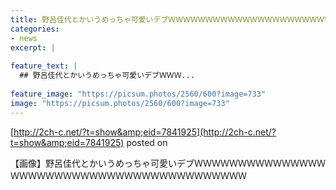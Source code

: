 ```yaml
---
title: 野呂佳代とかいうめっちゃ可愛いデブＷＷＷＷＷＷＷＷＷＷＷＷＷＷＷＷＷＷＷＷＷＷＷＷＷＷＷＷＷＷＷＷＷＷＷＷＷＷＷＷＷＷ
categories:
- news
excerpt: |
  
feature_text: |
  ## 野呂佳代とかいうめっちゃ可愛いデブＷＷＷ...
  
feature_image: "https://picsum.photos/2560/600?image=733"
image: "https://picsum.photos/2560/600?image=733"
---
```


[http://2ch-c.net/?t=show&amp;eid=7841925](http://2ch-c.net/?t=show&amp;eid=7841925)
posted on 

<!--more-->

【画像】野呂佳代とかいうめっちゃ可愛いデブＷＷＷＷＷＷＷＷＷＷＷＷＷＷＷＷＷＷＷＷＷＷＷＷＷＷＷＷＷＷＷＷＷＷＷＷＷＷＷＷＷＷ
